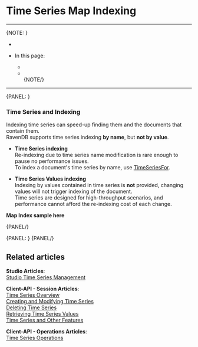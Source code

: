 ﻿# Time Series Map Indexing  
---

{NOTE: }

*  
  
* In this page:  
  * []()  
  * []()  
{NOTE/}

---

{PANEL: }

### Time Series and Indexing  

Indexing time series can speed-up finding them and the documents that contain them.  
RavenDB supports time series indexing **by name**, but **not by value**.  

* **Time Series indexing**  
    Re-indexing due to time series name modification is rare enough to pause no performance issues.  
    To index a document's time series by name, use [TimeSeriesFor]().  
  
* **Time Series Values indexing**  
    Indexing by values contained in time series is **not** provided, changing values will not trigger indexing of the document.  
    Time series are designed for high-throughput scenarios, and performance cannot afford the re-indexing cost of each change.  

**Map Index sample here**

{PANEL/}

{PANEL: }
{PANEL/}

## Related articles
**Studio Articles**:  
[Studio Time Series Management]()  

**Client-API - Session Articles**:  
[Time Series Overview]()  
[Creating and Modifying Time Series]()  
[Deleting Time Series]()  
[Retrieving Time Series Values]()  
[Time Series and Other Features]()  

**Client-API - Operations Articles**:  
[Time Series Operations]()  
